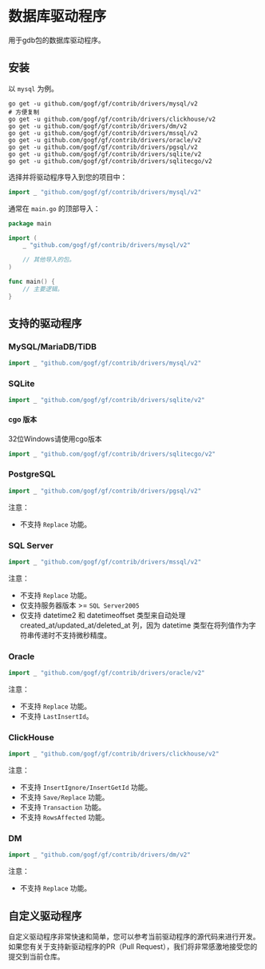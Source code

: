 # 数据库驱动程序

用于gdb包的数据库驱动程序。

## 安装

以 `mysql` 为例。

```shell
go get -u github.com/gogf/gf/contrib/drivers/mysql/v2
# 方便复制
go get -u github.com/gogf/gf/contrib/drivers/clickhouse/v2
go get -u github.com/gogf/gf/contrib/drivers/dm/v2
go get -u github.com/gogf/gf/contrib/drivers/mssql/v2
go get -u github.com/gogf/gf/contrib/drivers/oracle/v2
go get -u github.com/gogf/gf/contrib/drivers/pgsql/v2
go get -u github.com/gogf/gf/contrib/drivers/sqlite/v2
go get -u github.com/gogf/gf/contrib/drivers/sqlitecgo/v2
```

选择并将驱动程序导入到您的项目中：

```go
import _ "github.com/gogf/gf/contrib/drivers/mysql/v2"
```

通常在 `main.go` 的顶部导入：

```go
package main

import (
	_ "github.com/gogf/gf/contrib/drivers/mysql/v2"

	// 其他导入的包。
)

func main() {
	// 主要逻辑。
}
```

## 支持的驱动程序

### MySQL/MariaDB/TiDB

```go
import _ "github.com/gogf/gf/contrib/drivers/mysql/v2"
```

### SQLite

```go
import _ "github.com/gogf/gf/contrib/drivers/sqlite/v2"
```

#### cgo 版本

32位Windows请使用cgo版本

```go
import _ "github.com/gogf/gf/contrib/drivers/sqlitecgo/v2"
```

### PostgreSQL

```go
import _ "github.com/gogf/gf/contrib/drivers/pgsql/v2"
```

注意：

- 不支持 `Replace` 功能。

### SQL Server

```go
import _ "github.com/gogf/gf/contrib/drivers/mssql/v2"
```

注意：

- 不支持 `Replace` 功能。
- 仅支持服务器版本 >= `SQL Server2005`
- 仅支持 datetime2 和 datetimeoffset 类型来自动处理 created_at/updated_at/deleted_at 列，因为 datetime 类型在将列值作为字符串传递时不支持微秒精度。

### Oracle

```go
import _ "github.com/gogf/gf/contrib/drivers/oracle/v2"
```

注意：

- 不支持 `Replace` 功能。
- 不支持 `LastInsertId`。

### ClickHouse

```go
import _ "github.com/gogf/gf/contrib/drivers/clickhouse/v2"
```

注意：

- 不支持 `InsertIgnore/InsertGetId` 功能。
- 不支持 `Save/Replace` 功能。
- 不支持 `Transaction` 功能。
- 不支持 `RowsAffected` 功能。

### DM

```go
import _ "github.com/gogf/gf/contrib/drivers/dm/v2"
```

注意：

- 不支持 `Replace` 功能。

## 自定义驱动程序

自定义驱动程序非常快速和简单，您可以参考当前驱动程序的源代码来进行开发。
如果您有关于支持新驱动程序的PR（Pull Request），我们将非常感激地接受您的提交到当前仓库。